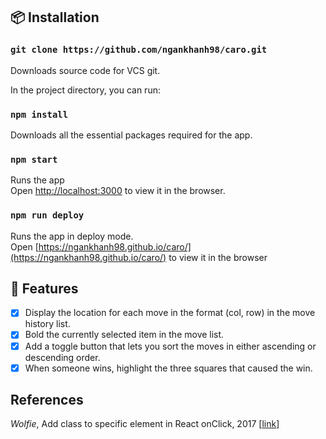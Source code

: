 ## 📦 Installation

### `git clone https://github.com/ngankhanh98/caro.git`

Downloads source code for VCS git.

In the project directory, you can run:

### `npm install`

Downloads all the essential packages required for the app.

### `npm start`

Runs the app<br>
Open [http://localhost:3000](http://localhost:3000) to view it in the browser.

### `npm run deploy`

Runs the app in deploy mode.<br>
Open [https://ngankhanh98.github.io/caro/](https://ngankhanh98.github.io/caro/) to view it in the browser

## 🎉 Features

- [x] Display the location for each move in the format (col, row) in the move history list.
- [x] Bold the currently selected item in the move list.
- [x] Add a toggle button that lets you sort the moves in either ascending or descending order.
- [x] When someone wins, highlight the three squares that caused the win.

## References

_Wolfie_, Add class to specific element in React onClick, 2017 [[link](https://stackoverflow.com/questions/45509614/add-class-to-specific-element-in-react-onclick)]
